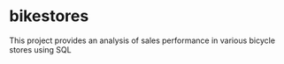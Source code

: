 # bikestores
This project provides an analysis of sales performance in various bicycle stores using SQL 
